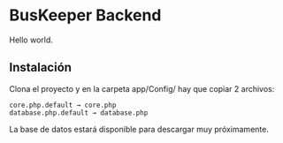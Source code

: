 BusKeeper Backend
=================

Hello world.

Instalación
-----------

Clona el proyecto y en la carpeta app/Config/ hay que copiar 2 archivos:

	core.php.default → core.php
	database.php.default → database.php

La base de datos estará disponible para descargar muy próximamente.
